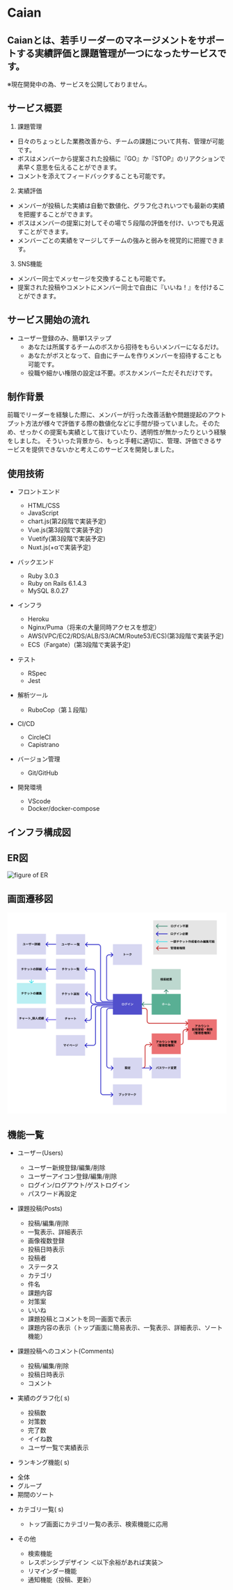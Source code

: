 # Caian
## Caianとは、若手リーダーのマネージメントをサポートする実績評価と課題管理が一つになったサービスです。
※現在開発中の為、サービスを公開しておりません。

## サービス概要
1.  課題管理
- 日々のちょっとした業務改善から、チームの課題について共有、管理が可能です。
- ボスはメンバーから提案された投稿に『GO』か『STOP』のリアクションで素早く意思を伝えることができます。
- コメントを添えてフィードバックすることも可能です。
2.  実績評価
- メンバーが投稿した実績は自動で数値化、グラフ化されいつでも最新の実績を把握することができます。
- ボスはメンバーの提案に対してその場で５段階の評価を付け、いつでも見返すことができます。
- メンバーごとの実績をマージしてチームの強みと弱みを視覚的に把握できます。
3.  SNS機能
- メンバー同士でメッセージを交換することも可能です。
- 提案された投稿やコメントにメンバー同士で自由に『いいね！』を付けることができます。

## サービス開始の流れ
* ユーザー登録のみ、簡単1ステップ
  - あなたは所属するチームのボスから招待をもらいメンバーになるだけ。
  - あなたがボスとなって、自由にチームを作りメンバーを招待することも可能です。
  - 役職や細かい権限の設定は不要。ボスかメンバーただそれだけです。

## 制作背景
前職でリーダーを経験した際に、メンバーが行った改善活動や問題提起のアウトプット方法が様々で評価する際の数値化などに手間が掛っていました。そのため、せっかくの提案も実績として抜けていたり、透明性が無かったりという経験をしました。
そういった背景から、もっと手軽に適切に、管理、評価できるサービスを提供できないかと考えこのサービスを開発しました。

## 使用技術
* フロントエンド
  - HTML/CSS
  - JavaScript
  - chart.js(第2段階で実装予定)
  - Vue.js(第3段階で実装予定)
  - Vuetify(第3段階で実装予定)
  - Nuxt.js(+αで実装予定)

* バックエンド
  - Ruby 3.0.3
  - Ruby on Rails 6.1.4.3
  - MySQL 8.0.27
  
* インフラ
  - Heroku
  - Nginx/Puma（将来の大量同時アクセスを想定）
  - AWS(VPC/EC2/RDS/ALB/S3/ACM/Route53/ECS)(第3段階で実装予定)
  - ECS（Fargate）(第3段階で実装予定)

* テスト
  - RSpec
  - Jest

* 解析ツール
  - RuboCop（第１段階）

* CI/CD
  - CircleCI
  - Capistrano

* バージョン管理
  - Git/GitHub

* 開発環境
  - VScode
  - Docker/docker-compose
 
## インフラ構成図

## ER図
![figure of ER](app/assets/images/ER図.png)

## 画面遷移図
![figure of ER](app/assets/images/画面遷移図.png)

## 機能一覧

* ユーザー(Users)
  - ユーザー新規登録/編集/削除
  - ユーザーアイコン登録/編集/削除
  - ログイン/ログアウト/ゲストログイン
  - パスワード再設定

* 課題投稿(Posts)
  - 投稿/編集/削除
  - 一覧表示、詳細表示
  - 画像複数登録
  - 投稿日時表示
  - 投稿者
  - ステータス
  - カテゴリ
  - 件名
  - 課題内容
  - 対策案
  - いいね
  - 課題投稿とコメントを同一画面で表示
  - 課題内容の表示（トップ画面に簡易表示、一覧表示、詳細表示、ソート機能）

* 課題投稿へのコメント(Comments)
  - 投稿/編集/削除
  - 投稿日時表示
  - コメント

* 実績のグラフ化(   s)
  - 投稿数
  - 対策数
  - 完了数
  - イイね数
  - ユーザ一覧で実績表示

* ランキング機能(   s)
 - 全体
 - グループ
 - 期間のソート

* カテゴリ一覧(   s)
  - トップ画面にカテゴリ一覧の表示、検索機能に応用

* その他
  - 検索機能
  - レスポンシブデザイン
  ＜以下余裕があれば実装＞
  - リマインダー機能
  - 通知機能（投稿、更新）